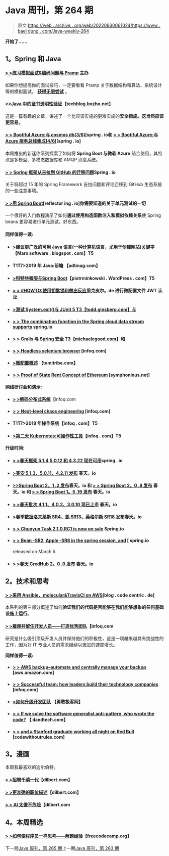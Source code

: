 # Java 周刊，第 264 期

> 原文:[https://web . archive . org/web/20220930061024/https://www . bael dung . com/Java-weekly-264](https://web.archive.org/web/20220930061024/https://www.baeldung.com/java-weekly-264)

**开始了……**

## **1。Spring 和 Java**

#### **[> >练习模拟面试&编码问题与 Pramp](/web/20221208143837/https://www.baeldung.com/pramp)** 主办

如果你想提高你的面试技巧，一定要看看 Pramp 关于数据结构和算法、系统设计等的模拟面试。 **[获得无限尝试](/web/20221208143837/https://www.baeldung.com/pramp)** 。

#### [**>>Java 中的证书透明性验证**](https://web.archive.org/web/20221208143837/https://techblog.bozho.net/certificate-transparency-verification-in-java/)【techblog.bozho.net】

这是一篇有趣的文章，讲述了一个比应该实施的更难实施的**安全措施。这当然应该更容易。**

#### [**> > Bootiful Azure:与 cosmos db(3/6)**](https://web.archive.org/web/20221208143837/https://spring.io/blog/2019/01/10/bootiful-azure-global-scale-data-access-with-cosmosdb-3-6)[spring . io和 **[> > Bootiful Azure:与 Azure 服务总线集成(4/6)](https://web.archive.org/web/20221208143837/https://spring.io/blog/2019/01/14/bootiful-azure-integration-with-azure-service-bus-4-6)**[spring . io]

本周推出的新迷你系列探索了如何将 **Spring Boot 与微软 Azure** 结合使用，其特点是多模型、多模态数据库和 AMQP 消息系统。

#### [**> > Spring 框架从吉拉到 GitHub 的迁移问题**](https://web.archive.org/web/20221208143837/https://spring.io/blog/2019/01/15/spring-framework-s-migration-from-jira-to-github-issues)Spring . io

关于将超过 15 年的 Spring Framework 吉拉问题和评论迁移到 GitHub 生态系统的一些注意事项。

#### [**> >用 Spring Boot**](https://web.archive.org/web/20221208143837/https://reflectoring.io/unit-testing-spring-boot/)[reflector ing . io]你需要知道的关于单元测试的一切

一个很好的入门教程演示了如何**通过使用构造函数注入和模拟依赖关系**使 Spring beans 更容易进行单元测试。好东西。

#### **同样值得一读:**

*   #### [**>建议更广泛的可用 Java 语言(一种计算机语言，尤用于创建网站)关键字**](https://web.archive.org/web/20221208143837/https://marxsoftware.blogspot.com/2019/01/java-hyphenated-keywords.html)【Marx software . blogspot . com】T5

*   #### T1**T7>2019 年 Java:前瞻** 【adtmag.com】

*   #### [**>科特林微服与**Spring Boot](https://web.archive.org/web/20221208143837/https://piotrminkowski.wordpress.com/2019/01/15/kotlin-microservice-with-spring-boot/)【piotrminkowski . WordPress . com】T5

*   #### [**> > #HOWTO:使用钥匙锁和做出反应**](https://web.archive.org/web/20221208143837/https://rieckpil.de/howto-microprofile-jwt-authentication-with-keycloak-and-react/)里克皮尔。de 进行微配置文件 JWT 认证

*   #### [**>测试 System.exit()与 JUnit 5** T3【todd.ginsberg.com】与](https://web.archive.org/web/20221208143837/https://todd.ginsberg.com/post/testing-system-exit/)

*   #### [**> > The combination function in the Spring cloud data stream supports**](https://web.archive.org/web/20221208143837/https://spring.io/blog/2019/01/09/composed-function-support-in-spring-cloud-data-flow) spring.io

*   #### [**> > Grails 与 Spring 安全** T3【michaelcgood.com】和](https://web.archive.org/web/20221208143837/http://michaelcgood.com/grails-spring-security/)

*   #### [**> > Headless selenium browser**](https://web.archive.org/web/20221208143837/https://www.infoq.com/articles/headless-selenium-browsers) [infoq.com]

*   #### [>微配置概述](https://web.archive.org/web/20221208143837/https://www.tomitribe.com/blog/an-overview-of-microprofile-configuration/) 【tomitribe.com】

*   #### [**> > Proof of State Rent Concept of Ethereum**](https://web.archive.org/web/20221208143837/https://www.symphonious.net/2019/01/14/ethereum-state-rent-proof-of-concept/) [symphonious.net]

#### **网络研讨会和演示:**

*   [**> >解码分布式系统**](https://web.archive.org/web/20221208143837/https://www.infoq.com/presentations/distributed-systems-components-designs)【infoq.com
*   #### [**> > Next-level chaos engineering**](https://web.archive.org/web/20221208143837/https://www.infoq.com/presentations/chaos-engineering-next-level) [infoq.com]

*   #### T1**T7>2018 年操作系统**【infoq . com】T5

*   #### [**>第二天 Kubernetes:可操作性工具**](https://web.archive.org/web/20221208143837/https://www.infoq.com/presentations/kubernetes-tools)【infoq . com】T5

**升级时间:**

*   #### [**> >春天框架 5.1.4,5.0.12 和 4.3.22 现在可用**](https://web.archive.org/web/20221208143837/https://spring.io/blog/2019/01/09/spring-framework-5-1-4-5-0-12-and-4-3-22-available-now)spring . io

*   #### [**>春安 5.1.3、5.0.11、4.2.11 发布**](https://web.archive.org/web/20221208143837/https://spring.io/blog/2019/01/11/spring-security-5-1-3-5-0-11-4-2-11-released) 春天。io

*   #### [**>>Spring Boot 2。1 .2 发布**](https://web.archive.org/web/20221208143837/https://spring.io/blog/2019/01/12/spring-boot-2-1-2-released)春天。io 和 [**> > Spring Boot 2。0 .8 发布**](https://web.archive.org/web/20221208143837/https://spring.io/blog/2019/01/11/spring-boot-2-0-8-released) 春天。io 和 [**> > Spring Boot 1。5 .19 发布**](https://web.archive.org/web/20221208143837/https://spring.io/blog/2019/01/11/spring-boot-1-5-19) 春天。io

*   #### [**> >春天批次 4.1.1、4.0.2、3.0.10 现已上市**](https://web.archive.org/web/20221208143837/https://spring.io/blog/2019/01/11/spring-batch-4-1-1-4-0-2-and-3-0-10-available-now) 春天。io

*   #### [**>春季数据洛夫莱斯 SR4、凯 SR13、英格尔斯 SR18 发布**](https://web.archive.org/web/20221208143837/https://spring.io/blog/2019/01/10/spring-data-lovelace-sr4-kay-sr13-and-ingalls-sr18-released)春天。io

*   #### [**> > Chunyun Task 2.1.0.RC1 is now on sale**](https://web.archive.org/web/20221208143837/https://spring.io/blog/2019/01/15/spring-cloud-task-2-1-0-rc1-is-now-available) Spring.io

*   #### [**> > Bean -SR2, Apple -SR8 in the spring session, and**](https://web.archive.org/web/20221208143837/https://spring.io/blog/2019/01/15/spring-session-bean-sr2-apple-sr8-and-1-3-5-released) [ spring.io

    released on March 5.
*   #### [**> >春天 CredHub 2。0 .0 发布**](https://web.archive.org/web/20221208143837/https://spring.io/blog/2019/01/10/spring-credhub-2-0-0-released) 春天。io

## **2。技术和思考**

#### [**> >采用 Ansible、molecular&TravisCI on AWS**](https://web.archive.org/web/20221208143837/https://blog.codecentric.de/en/2019/01/ansible-molecule-travisci-aws/)[blog . code centric . de]

本系列的第三部分概述了如何**验证我们的代码是否能够在我们能够想象的任何基础设施上运行**。

#### [**> >雇佣并留住开发人员——打造优秀团队**](https://web.archive.org/web/20221208143837/https://www.infoq.com/articles/hire-retain-developers)【infoq.com

研究是什么吸引顶级开发人员并保持他们的积极性，这是一项越来越具有挑战性的工作，因为对 IT 专业人员的需求继续以激进的速度增长。

**同样值得一读:**

*   #### [**> > AWS backup–automate and centrally manage your backup**](https://web.archive.org/web/20221208143837/https://aws.amazon.com/blogs/aws/aws-backup-automate-and-centrally-manage-your-backups/) [aws.amazon.com]

*   #### [**> > Successful team: how leaders build their technology companies**](https://web.archive.org/web/20221208143837/https://www.infoq.com/articles/successful-teams-build) [infoq.com]

*   #### [**>如何升级开发团队**](https://web.archive.org/web/20221208143837/https://bravenewgeek.com/how-to-level-up-dev-teams/) 【勇敢极客网】

*   #### [**> > If we solve the software generalist anti-pattern, who wrote the code?**](https://web.archive.org/web/20221208143837/https://daedtech.com/if-we-solve-the-software-generalist-anti-pattern-who-writes-the-code/) 【 daedtech.com】

*   #### [**> > and a Stanford graduate working all night on Red Bull**](https://web.archive.org/web/20221208143837/https://codewithoutrules.com/2019/01/09/worklife-balance-silicon-valley/) [codewithoutrules.com]

## **3。漫画**

本周我最喜欢的迪尔伯特。

#### [**> >招聘千禧一代**](https://web.archive.org/web/20221208143837/https://dilbert.com/strip/2019-01-16)【dilbert.com】

#### [**> >更准确的职位描述**](https://web.archive.org/web/20221208143837/https://dilbert.com/strip/2019-01-15)【dilbert.com】

#### [**> > AI 太傻不危险**](https://web.archive.org/web/20221208143837/https://dilbert.com/strip/2019-01-12)【dilbert.com

## **4。本周精选**

#### **[> >如何像程序员一样思考——解题经验](https://web.archive.org/web/20221208143837/https://www.freecodecamp.org/news/how-to-think-like-a-programmer-lessons-in-problem-solving-d1d8bf1de7d2/)**【freecodecamp.org】

下一期[Java 周刊，第 265 期](/web/20221208143837/https://www.baeldung.com/java-weekly-265)上一期[Java 周刊，第 263 期](/web/20221208143837/https://www.baeldung.com/java-weekly-263)